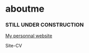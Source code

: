 # aboutme
### STILL UNDER CONSTRUCTION
[My personnal website](https://vphilippon.github.io/aboutme/)

Site-CV
